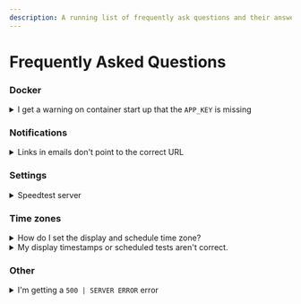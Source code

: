 ```yaml
---
description: A running list of frequently ask questions and their answers.
---
```


# Frequently Asked Questions

### Docker

<details>

<summary>I get a warning on container start up that the <code>APP_KEY</code> is missing</summary>

As of `v0.12.0` the app key is generated on start-up and it is **OK to ignore this warning**. To set a persisted key follow the steps below

1. Open the CLI of the Speedtest Docker container
2. Run `php artisan key:generate --show`
3. Add the generated string to your environment variables attached to `APP_KEY=generatedstringgoeshere`
4. Restart the container

</details>

### Notifications

<details>

<summary>Links in emails don't point to the correct URL</summary>

1. Set the correct URL as the `APP_URL` environment variable
2. Restart the container

</details>

### Settings

<details>

<summary>Speedtest server</summary>

#### Q: Why do only some servers have the server name in the list?

By default Ookla's CLI only returns the "closest" 20 servers. If the server you've selected isn't in that list Speedtest Tracker can label it.

</details>

### Time zones

<details>

<summary>How do I set the display and schedule time zone?</summary>

Your local time can be set in the UI under `Settings -> General -> Time zone`.

</details>

<details>

<summary>My display timestamps or scheduled tests aren't correct.</summary>

Speedtest Tracker assumes your application and database containers are set to `UTC` by default.

If your database instance runs with a local time zone set it needs to **match** that set in `Time zone` and `Database has time zone` needs to be enabled for the offset to be correctly displayed.

</details>

### Other

<details>

<summary>I'm getting a <code>500 | SERVER ERROR</code> error</summary>

By default `APP_DEBUG` is set to `false` in production to prevent verbose error outputs. To debug the issue follow the steps below.

1. Set `APP_DEBUG=true` as a environment variable
2. Restart the container
3. Reproduce the error by visiting the page or performing the action that caused the error
4. View the output in the UI or in the logs to help resolve the issue, if you can not resolve it open an issue in the [GitHub](https://github.com/alexjustesen/speedtest-tracker/issues) repository
5. In the output the line that starts with `[timestamp] production.ERROR:` is the error the server ran into
6. Once the issue is resolved you can remove the `APP_DEBUG` environment variable

</details>
